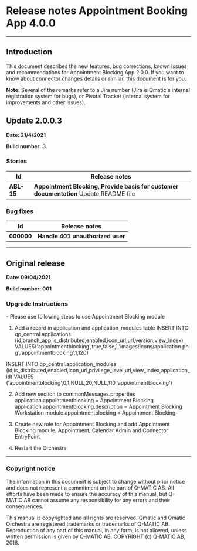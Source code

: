 <h1>Release notes Appointment Booking App 4.0.0</h1>

----------

<h2>Introduction</h2>

This document describes the new features, bug corrections, known issues and recommendations for Appointment Blocking App 2.0.0. If you want to know about connector changes details or similar, this document is for you.

**Note:** Several of the remarks refer to a Jira number (Jira is Qmatic&#39;s internal registration system for bugs), or Pivotal Tracker (internal system for improvements and other issues).


<!--Add new update section after each release

<h2>Version UPDATE_VERSION_NUMBER</h2>

**Date:**
 
**Build number:**

<h3>Stories</h3>

| **Id** | **Release notes** |
| --- | --- |
| **xxx** | **Story header** Solution text |

<h3>Bug fixes</h3>

| **Id** | **Release notes** |
| --- | --- |
| **xxx** | **Bug header** Solution text |

<h3>Known issues</h3>

| **Id/Jira** | **Description** |
| --- | --- |
| **xxx** | **Bug header** Bug text |

<h3>Upgrade instructions</h3> 

------------>

<h2>Update 2.0.0.3 </h2>

**Date: 21/4/2021**
 
**Build number: 3**

<h3>Stories</h3>

| **Id** | **Release notes** |
| --- | --- |
| **ABL-15** | **Appointment Blocking, Provide basis for customer documentation** Update README file |

<h3>Bug fixes</h3>

| **Id** | **Release notes** |
| --- | --- |
| **000000** | **Handle 401 unauthorized user** |

----------


<h2>Original release</h2>

**Date: 09/04/2021** 
 
**Build number: 001** 

<h3>Upgrade Instructions</h3>
- Please use following steps to use Appointment Blocking module

1. Add a record in application and application_modules table
INSERT INTO qp_central.applications
(id,branch_app,is_distributed,enabled,icon_url,url,version,view_index)
VALUES('appointmentblocking',true,false,1,'images/icons/application.png','appointmentblocking',1,120)

INSERT INTO qp_central.application_modules     
     (id,is_distributed,enabled,icon_url,privilege_level,url,view_index,application_id)
     VALUES ('appointmentblocking',0,1,NULL,20,NULL,110,'appointmentblocking')

2. Add new section to commonMessages.properties 
application.appointmentblocking                  = Appointment Blocking
application.appointmentblocking.description      = Appointment Blocking Workstation
module.appointmentblocking                       = Appointment Blocking

3. Create new role for Appointment Blocking and add Appointment Blocking module, Appointment, Calendar Admin and Connector EntryPoint

4. Restart the Orchestra

----------


<h3>Copyright notice</h3>

The information in this document is subject to change without prior notice and does not represent a commitment on the part of Q-MATIC AB. All efforts have been made to ensure the accuracy of this manual, but Q-MATIC AB cannot assume any responsibility for any errors and their consequences. 

This manual is copyrighted and all rights are reserved. 
Qmatic and Qmatic Orchestra are registered trademarks or trademarks of Q-MATIC AB. 
Reproduction of any part of this manual, in any form, is not allowed, unless written permission is given by Q-MATIC AB.
COPYRIGHT (c) Q-MATIC AB, 2018.

